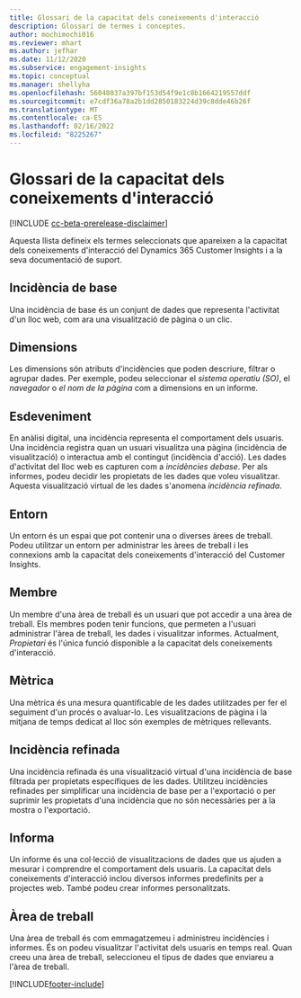 ```yaml
---
title: Glossari de la capacitat dels coneixements d'interacció
description: Glossari de termes i conceptes.
author: mochimochi016
ms.reviewer: mhart
ms.author: jefhar
ms.date: 11/12/2020
ms.subservice: engagement-insights
ms.topic: conceptual
ms.manager: shellyha
ms.openlocfilehash: 56048037a397bf153d54f9e1c8b1664219557ddf
ms.sourcegitcommit: e7cdf36a78a2b1dd2850183224d39c8dde46b26f
ms.translationtype: MT
ms.contentlocale: ca-ES
ms.lasthandoff: 02/16/2022
ms.locfileid: "8225267"
---
```

# <a name="engagement-insights-capability-glossary"></a>Glossari de la capacitat dels coneixements d'interacció

[!INCLUDE [cc-beta-prerelease-disclaimer](includes/cc-beta-prerelease-disclaimer.md)]

Aquesta llista defineix els termes seleccionats que apareixen a la capacitat dels coneixements d'interacció del Dynamics 365 Customer Insights i a la seva documentació de suport.

## <a name="base-event"></a>Incidència de base

Una incidència de base és un conjunt de dades que representa l'activitat d'un lloc web, com ara una visualització de pàgina o un clic. 

## <a name="dimensions"></a>Dimensions

Les dimensions són atributs d'incidències que poden descriure, filtrar o agrupar dades. Per exemple, podeu seleccionar el *sistema operatiu (SO)*, el *navegador* o *el nom de la pàgina* com a dimensions en un informe.

## <a name="event"></a>Esdeveniment

En anàlisi digital, una incidència representa el comportament dels usuaris. Una incidència registra quan un usuari visualitza una pàgina (incidència de visualització) o interactua amb el contingut (incidència d'acció). Les dades d'activitat del lloc web es capturen com a *incidències debase*. Per als informes, podeu decidir les propietats de les dades que voleu visualitzar. Aquesta visualització virtual de les dades s'anomena *incidència refinada*. 

## <a name="environment"></a>Entorn

 Un entorn és un espai que pot contenir una o diverses àrees de treball. Podeu utilitzar un entorn per administrar les àrees de treball i les connexions amb la capacitat dels coneixements d'interacció del Customer Insights.

## <a name="member"></a>Membre

Un membre d'una àrea de treball és un usuari que pot accedir a una àrea de treball. Els membres poden tenir funcions, que permeten a l'usuari administrar l'àrea de treball, les dades i visualitzar informes. Actualment, *Propietari* és l'única funció disponible a la capacitat dels coneixements d'interacció.

## <a name="metric"></a>Mètrica

Una mètrica és una mesura quantificable de les dades utilitzades per fer el seguiment d'un procés o avaluar-lo. Les visualitzacions de pàgina i la mitjana de temps dedicat al lloc són exemples de mètriques rellevants.

## <a name="refined-event"></a>Incidència refinada

Una incidència refinada és una visualització virtual d'una incidència de base filtrada per propietats específiques de les dades. Utilitzeu incidències refinades per simplificar una incidència de base per a l'exportació o per suprimir les propietats d'una incidència que no són necessàries per a la mostra o l'exportació.

## <a name="report"></a>Informa

Un informe és una col·lecció de visualitzacions de dades que us ajuden a mesurar i comprendre el comportament dels usuaris. La capacitat dels coneixements d'interacció inclou diversos informes predefinits per a projectes web. També podeu crear informes personalitzats. 

## <a name="workspace"></a>Àrea de treball

Una àrea de treball és com emmagatzemeu i administreu incidències i informes. És on podeu visualitzar l'activitat dels usuaris en temps real. Quan creeu una àrea de treball, seleccioneu el tipus de dades que enviareu a l'àrea de treball.


[!INCLUDE[footer-include](../includes/footer-banner.md)]